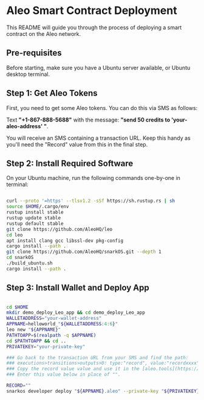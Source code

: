 # Aleo Smart Contract Deployment

This README will guide you through the process of deploying a smart contract on the Aleo network.

## Pre-requisites

Before starting, make sure you have a Ubuntu server available, or Ubuntu desktop terminal.

## Step 1: Get Aleo Tokens

First, you need to get some Aleo tokens. You can do this via SMS as follows:

Text **"+1-867-888-5688"** with the message: **"send 50 credits to 'your-aleo-address' "**.

You will receive an SMS containing a transaction URL. Keep this handy as you'll need the "Record" value from this in the final step.

## Step 2: Install Required Software

On your Ubuntu machine, run the following commands one-by-one in terminal:

```bash

curl --proto '=https' --tlsv1.2 -sSf https://sh.rustup.rs | sh
source $HOME/.cargo/env
rustup install stable
rustup update stable
rustup default stable
git clone https://github.com/AleoHQ/leo
cd leo
apt install clang gcc libssl-dev pkg-config
cargo install --path .
git clone https://github.com/AleoHQ/snarkOS.git --depth 1
cd snarkOS
./build_ubuntu.sh
cargo install --path .
```


## Step 3: Install Wallet and Deploy App

```bash

cd $HOME
mkdir demo_deploy_Leo_app && cd demo_deploy_Leo_app
WALLETADDRESS="your-wallet-address"
APPNAME=helloworld_"${WALLETADDRESS:4:6}"
leo new "${APPNAME}"
PATHTOAPP=$(realpath -q $APPNAME)
cd $PATHTOAPP && cd ..
PRIVATEKEY="your-private-key"

### Go back to the transaction URL from your SMS and find the path:
### executions>transitions>outputs>0: type:"record", value:"recordxxxx"
### Copy the record value value and use it in the [aleo.tools](https://aleo.tools/) website's Record tab along with your view key to get your record.
### Enter this value below in place of "".

RECORD=""
snarkos developer deploy "${APPNAME}.aleo" --private-key "${PRIVATEKEY}" --query "https://vm.aleo.org/api" --path "./${APPNAME}/build/" --broadcast "https://vm.aleo.org/api/testnet3/transaction/broadcast" --fee 600000 --record "${RECORD}"
```
